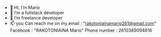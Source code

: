 - 👋 Hi, I’m Mario 
- 👀 I’m a fullstack déveloper 
- 💞️ I’m freelance developer
- 📫 you Can reach me on my
 email : "rakotoniainamario261@gmail.com"
 Facebook : "RAKOTONIAINA Mario"
 Phone number : 2610389094616
<!---
Mario ✨ special ✨ repository because its `README.md` (this file) appears on your GitHub profile.
You can click the Preview link to take a look at your changes.
--->
